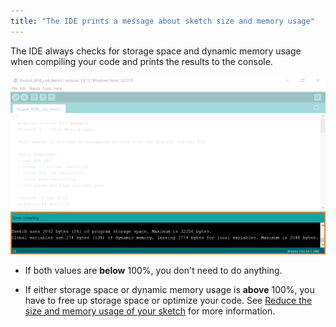 ```yaml
---
title: "The IDE prints a message about sketch size and memory usage"
---
```


The IDE always checks for storage space and dynamic memory usage when compiling your code and prints the results to the console.

![IDE storage space and memory usage printed in the console](img/IDE_storage_and_memory_console.png)

* If both values are **below** 100%, you don't need to do anything.

* If either storage space or dynamic memory usage is **above** 100%, you have to free up storage space or optimize your code. See [Reduce the size and memory usage of your sketch](https://support.arduino.cc/hc/en-us/articles/360013825179-Reduce-the-size-and-memory-usage-of-your-sketch) for more information.
